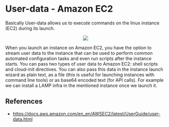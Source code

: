 # User-data - Amazon EC2

Basically User-data allows us to execute commands on the linux instance (EC2) during its launch.

<p align="center">
  <img src="https://github.com/dimasx010/knowledge/assets/105082657/9437d8f0-923e-44ef-94a8-b7c7f173faa9">
</p>

When you launch an instance on Amazon EC2, you have the option to stream user data to the instance that can be used to perform common automated configuration tasks and even run scripts after the instance starts. You can pass two types of user data to Amazon EC2: shell scripts and cloud-init directives. You can also pass this data in the instance launch wizard as plain text, as a file (this is useful for launching instances with command line tools) or as base64 encoded text (for API calls). For example we can install a LAMP infra in the mentioned instance once we launch it.

## References
- https://docs.aws.amazon.com/en_en/AWSEC2/latest/UserGuide/user-data.html